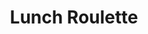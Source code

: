---
title: "Lunch Roulette"
description: "Lunch Roulette helps users decide where to eat for lunch."
type: "project"
demo: "https://lunch-roulette.netlify.com"
github: "https://github.com/kdelalic/lunch-roulette"
tech: 
  - ReactJS
  - Material UI 
  - NodeJS
tags:
  - personal project
  - lunch
  - food
  - react
  - express
  - yelp
---